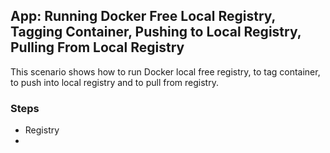 ## App: Running Docker Free Local Registry, Tagging Container, Pushing to Local Registry, Pulling From Local Registry

This scenario shows how to run Docker local free registry, to tag container, to push into local registry and to pull from registry.

### Steps
- Registry
- 
